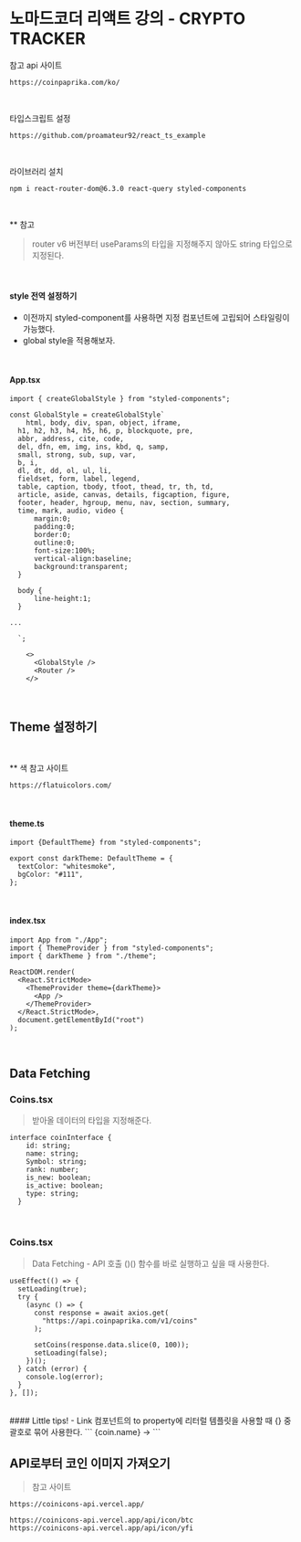 # 노마드코더 리액트 강의 - CRYPTO TRACKER

참고 api 사이트

```
https://coinpaprika.com/ko/
```

<br>

타입스크립트 설정

```
https://github.com/proamateur92/react_ts_example
```

<br>

라이브러리 설치

```
npm i react-router-dom@6.3.0 react-query styled-components
```

<br>

\*\* 참고

> router v6 버전부터 useParams의 타입을 지정해주지 않아도 string 타입으로 지정된다.

<br>

#### style 전역 설정하기

- 이전까지 styled-component를 사용하면 지정 컴포넌트에 고립되어 스타일링이 가능했다.
- global style을 적용해보자.

<br>

#### App.tsx

```
import { createGlobalStyle } from "styled-components";

const GlobalStyle = createGlobalStyle`
    html, body, div, span, object, iframe,
  h1, h2, h3, h4, h5, h6, p, blockquote, pre,
  abbr, address, cite, code,
  del, dfn, em, img, ins, kbd, q, samp,
  small, strong, sub, sup, var,
  b, i,
  dl, dt, dd, ol, ul, li,
  fieldset, form, label, legend,
  table, caption, tbody, tfoot, thead, tr, th, td,
  article, aside, canvas, details, figcaption, figure,
  footer, header, hgroup, menu, nav, section, summary,
  time, mark, audio, video {
      margin:0;
      padding:0;
      border:0;
      outline:0;
      font-size:100%;
      vertical-align:baseline;
      background:transparent;
  }

  body {
      line-height:1;
  }

...

  `;

    <>
      <GlobalStyle />
      <Router />
    </>
```

<br>

## Theme 설정하기

<!-- style.d.ts 설명 추가하기 -->

<br>

\*\* 색 참고 사이트

```
https://flatuicolors.com/
```

<br>

#### theme.ts

```
import {DefaultTheme} from "styled-components";

export const darkTheme: DefaultTheme = {
  textColor: "whitesmoke",
  bgColor: "#111",
};
```

<br>

#### index.tsx

```
import App from "./App";
import { ThemeProvider } from "styled-components";
import { darkTheme } from "./theme";

ReactDOM.render(
  <React.StrictMode>
    <ThemeProvider theme={darkTheme}>
      <App />
    </ThemeProvider>
  </React.StrictMode>,
  document.getElementById("root")
);
```

<br>

## Data Fetching

### Coins.tsx

> 받아올 데이터의 타입을 지정해준다.

```
interface coinInterface {
    id: string;
    name: string;
    Symbol: string;
    rank: number;
    is_new: boolean;
    is_active: boolean;
    type: string;
  }
```

<br>

### Coins.tsx

> Data Fetching - API 호출
> ()() 함수를 바로 실행하고 싶을 때 사용한다.

```
useEffect(() => {
  setLoading(true);
  try {
    (async () => {
      const response = await axios.get(
        "https://api.coinpaprika.com/v1/coins"
      );

      setCoins(response.data.slice(0, 100));
      setLoading(false);
    })();
  } catch (error) {
    console.log(error);
  }
}, []);
```

<br>
#### Little tips!
- Link 컴포넌트의 to property에 리터럴 템플릿을 사용할 때 {} 중괄호로 묶어 사용한다.
```
<Item key={coin.id}>
  <Link to={`/${coin.name}`}>{coin.name} &rarr;</Link>
</Item>
```

<br>

## API로부터 코인 이미지 가져오기

> 참고 사이트

```
https://coinicons-api.vercel.app/

https://coinicons-api.vercel.app/api/icon/btc
https://coinicons-api.vercel.app/api/icon/yfi
```

<br>
